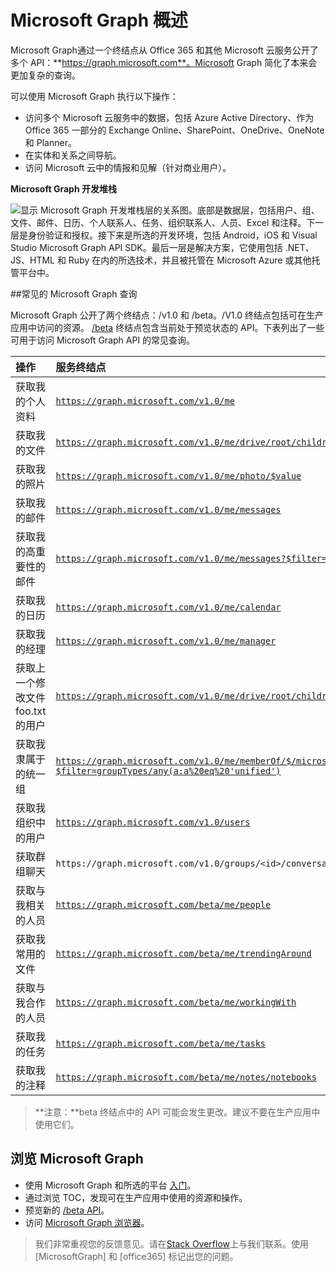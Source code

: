 ﻿# <a name="overview-of-microsoft-graph"></a>Microsoft Graph 概述

Microsoft Graph通过一个终结点从 Office 365 和其他 Microsoft 云服务公开了多个 API：**https://graph.microsoft.com**。Microsoft Graph 简化了本来会更加复杂的查询。 
 
可以使用 Microsoft Graph 执行以下操作：

- 访问多个 Microsoft 云服务中的数据，包括 Azure Active Directory、作为 Office 365 一部分的 Exchange Online、SharePoint、OneDrive、OneNote 和 Planner。
- 在实体和关系之间导航。
- 访问 Microsoft 云中的情报和见解（针对商业用户）。

**Microsoft Graph 开发堆栈**

![显示 Microsoft Graph 开发堆栈层的关系图。底部是数据层，包括用户、组、文件、邮件、日历、个人联系人、任务、组织联系人、人员、Excel 和注释。下一层是身份验证和授权。接下来是所选的开发环境，包括 Android，iOS 和 Visual Studio Microsoft Graph API SDK。最后一层是解决方案，它使用包括 .NET、JS、HTML 和 Ruby 在内的所选技术，并且被托管在 Microsoft Azure 或其他托管平台中。](./images/MicrosoftGraph_DevStack.png)

<!--<a name="msg_queries"> </a>-->

##<a name="common-microsoft-graph-queries"></a>常见的 Microsoft Graph 查询

Microsoft Graph 公开了两个终结点：/v1.0 和 /beta。/V1.0 终结点包括可在生产应用中访问的资源。 [/beta](http://graph.microsoft.io/en-us/docs/api-reference/beta/beta-overview) 终结点包含当前处于预览状态的 API。下表列出了一些可用于访问 Microsoft Graph API 的常见查询。

| **操作** | **服务终结点** |
|:--------------------------|:----------------------------------------|
|   获取我的个人资料 |    [`https://graph.microsoft.com/v1.0/me`](/graph-explorer/#?request=me&version=v1.0) |
|   获取我的文件 | [`https://graph.microsoft.com/v1.0/me/drive/root/children`](/graph-explorer/#?request=me%2Fdrive%2Froot%2Froot%2Fchildren&version=v1.0) |
|   获取我的照片	     | [`https://graph.microsoft.com/v1.0/me/photo/$value`](/graph-explorer/#?request=me%2Fphoto%2F%24value&version=v1.0) |
|   获取我的邮件 |   [`https://graph.microsoft.com/v1.0/me/messages`](/graph-explorer/#?request=me%2Fmessages&version=v1.0) |
|   获取我的高重要性的邮件 | [`https://graph.microsoft.com/v1.0/me/messages?$filter=importance%20eq%20'high'`](/graph-explorer/#?request=me%2Fmessages%3F%24filter%3Dimportance%2520eq%2520'high'&version=v1.0) |
|   获取我的日历 |   [`https://graph.microsoft.com/v1.0/me/calendar`](/graph-explorer/#?request=me%2Fcalendar&version=v1.0) |
|   获取我的经理	  | [`https://graph.microsoft.com/v1.0/me/manager`](/graph-explorer/#?request=me%2Fmanager&version=v1.0) |
|   获取上一个修改文件 foo.txt 的用户 |  [`https://graph.microsoft.com/v1.0/me/drive/root/children/foo.txt/lastModifiedByUser`](/graph-explorer/#?request=me%2Fdrive%2Froot%2Froot%2Fchildren%2Ffoo.txt%2FlastModifiedByUser&version=v1.0) |
|   获取我隶属于的统一组|   [`https://graph.microsoft.com/v1.0/me/memberOf/$/microsoft.graph.group?$filter=groupTypes/any(a:a%20eq%20'unified')`](/graph-explorer/#?request=me%2FmemberOf%2F%24%2Fmicrosoft.graph.group%3F%24filter%3DgroupTypes%2Fany(a%3Aa%2520eq%2520'unified'&version=v1.0)) |
|   获取我组织中的用户	     | [`https://graph.microsoft.com/v1.0/users`](/graph-explorer/#?request=users&version=v1.0) |
|   获取群组聊天 |   `https://graph.microsoft.com/v1.0/groups/<id>/conversations`|
|   获取与我相关的人员    | [`https://graph.microsoft.com/beta/me/people`](/graph-explorer/#?request=me%2Fpeople&version=beta)  |
|   获取我常用的文件 |  [`https://graph.microsoft.com/beta/me/trendingAround`](/graph-explorer/#?request=me%2FtrendingAround&version=beta) |
|   获取与我合作的人员     | [`https://graph.microsoft.com/beta/me/workingWith`](/graph-explorer/#?request=me%2FworkingWith&version=beta) |
|   获取我的任务    | [`https://graph.microsoft.com/beta/me/tasks`](/graph-explorer/#?request=me%2Ftasks&version=beta) |
|   获取我的注释 |  [`https://graph.microsoft.com/beta/me/notes/notebooks`](/graph-explorer/#?request=me%2Fnotes%2Fnotebooks&version=beta) |


>**注意：**beta 终结点中的 API 可能会发生更改。建议不要在生产应用中使用它们。 

<!-- <a name="msg_roof"> </a> -->

## <a name="explore-microsoft-graph"></a>浏览 Microsoft Graph

- 使用 Microsoft Graph 和所选的平台 [入门](../get-started/get-started.md)。
- 通过浏览 TOC，发现可在生产应用中使用的资源和操作。
- 预览新的 [/beta API](http://graph.microsoft.io/en-us/docs/api-reference/beta/beta-overview)。
- 访问 [Microsoft Graph 浏览器](https://graph.microsoft.io/en-us/graph-explorer)。

 >  我们非常重视您的反馈意见。请在[Stack Overflow](http://stackoverflow.com/questions/tagged/office365+or+microsoftgraph)上与我们联系。使用 [MicrosoftGraph] 和 [office365] 标记出您的问题。



